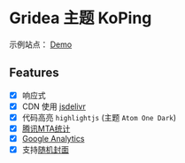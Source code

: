 # Gridea 主题 KoPing

示例站点： [Demo](https://tmk.im/?from=github-demo)

## Features
- [x] 响应式
- [x] CDN 使用 [jsdelivr](http://ping.chinaz.com/cdn.jsdelivr.net)
- [x] 代码高亮 `highlightjs` (主题 `Atom One Dark`)
- [x] [腾讯MTA统计](https://mta.qq.com/)
- [x] [Google Analytics](https://analytics.google.com/analytics/web/)
- [x] 支持[随机封面](https://picsum.photos/)
